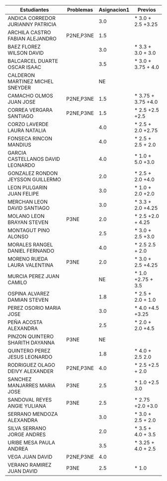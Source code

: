 | Estudiantes                           | Problemas | Asignacion1 | Previos |
|---------------------------------------|-----------|--------------|---------|
| ANDICA CORREDOR JURIANNY PATRICIA     |           |  3.0         |*  3.0 + 2.5 +3.25   |
| ARCHILA CASTRO FABIAN ALEJANDRO       | P2NE,P3NE |  1.5         |         |
| BAEZ FLOREZ WILSON DAVID              |           | 3.0          |* 3.3 + 3.0 + 3.0     |
| BALCARCEL DUARTE OSCAR ISAAC          |           | 3.5          |* 3.0 + 3.75 + 4.0     |
| CALDERON MARTINEZ MICHEL SNEYDER      |           |  NE          |         |
| CAMACHO OLMOS JUAN JOSE               | P2NE,P3NE | 1.5          |* 3.75 + 3.75 +4.0     |
| CORREA VERGARA SANTIAGO               | P2NE,P3NE | 1.5          |* 2.5  +2.5 +2.5    |
| CORZO LAVERDE LAURA NATALIA           |           | 4.0          |* 2.5 + 2.0 +2.75     |
| FONSECA RINCON MANDIUS                |           | 4.0          |* 2.5 + 2.5 + 2.0      |
| GARCIA CASTELLANOS DAVID LEONARDO     |           | 4.0          |*  1.0  + 5.0 +3.0   |
| GONZALEZ RONDON JEYSSON GUILLERMO     |           | 2.0          |*  2.5 + 2.0 +4.0   |
| LEON PULGARIN JUAN FELIPE             |           | 3.0           |* 1.0  + 2.0 +2.0    |
| MERCHAN LEON DAVID SANTIAGO           |           | 3.0          |* 3.3  + 2.0 +4.25     |
| MOLANO LEON BRAYAN STEVEN             | P3NE      | 2.0          |* 2.5 +2.0 + 4.25   |
| MONTAGUT PINO ALONSO                  |           | 2.5          |* 3.0  + 2.5 +3.0    |
| MORALES RANGEL DANIEL FERNANDO        |           | 4.0          |*  2.5  2.5 + 2.0   |
| MORENO RUEDA LAURA VALENTINA          | P3NE      | 2.0          |*   3.0 + 2.5 +4.25|
| MURCIA PEREZ JUAN CAMILO              |           | NE           |*  1.0 +2.75 + 3.5    |
| OSPINA ALVAREZ DAMIAN STEVEN          |           | 1.8          |* 2.5 + 2.0 + 1.0      |
| PEREZ OSORIO MARIA JOSE               |           | 3.0          |* 4.0 +4.5  +3.25     |
| PEÑA ACOSTA ALEXANDRA                 |           | 2.5          |*  2.0 + 2.0 +4.5    |
| PINZON QUINTERO SHARITH DAYANNA       | P3NE      | NE           |         |
| QUINTERO PEREZ JESUS LEONARDO         |           | 1.8          |* 4.0 + 2.5 2.0     |
| RODRIGUEZ OLAGO DEIVY ALEXANDER       | P2NE,P3NE | 4.0          |* 2.5  +2.5 + 2.0   |
| SANCHEZ MANJARRES MARIA JOSE          | P3NE      | 2.5          |* 1.0  +2.5  3.0   |
| SANDOVAL REYES ANGIE YULIANA          | P3NE      | 2.5          |* 2.75 +2.0 +3.0     |
| SERRANO MENDOZA ALEXANDRA             |           | 3.0          |* 3.0  + 2.5 + 2.0    |
| SILVA SERRANO JORGE ANDRES            |           | 2.0          |* 3.5 + 4.0 + 3.5   |
| URIBE MESA PAULA ANDREA               |           | 3.5          |* 3.25 + 4.0 + 2.5    |
| VEGA JUAN DAVID                       |P2NE,P3NE  | 4.0          |         |
| VERANO RAMIREZ JUAN DAVID             |P3NE       | 2.5          |* 1.0        |
